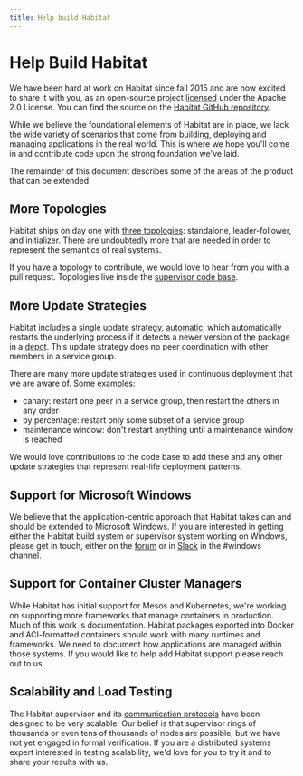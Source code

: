 ```yaml
---
title: Help build Habitat
---
```


# Help Build Habitat

We have been hard at work on Habitat since fall 2015 and are now excited to share it with you, as an open-source project [licensed](/legal/licensing) under the Apache 2.0 License. You can find the source on the [Habitat GitHub repository](https://github.com/habitat-sh/habitat).

While we believe the foundational elements of Habitat are in place, we lack the wide variety of scenarios that come from building, deploying and managing applications in the real world. This is where we hope you'll come in and contribute code upon the strong foundation we've laid.

The remainder of this document describes some of the areas of the product that can be extended.

## More Topologies

Habitat ships on day one with [three topologies](/docs/run-packages-topologies): standalone, leader-follower, and initializer. There are undoubtedly more that are needed in order to represent the semantics of real systems.

If you have a topology to contribute, we would love to hear from you with a pull request. Topologies live inside the [supervisor code base](https://github.com/habitat-sh/habitat/tree/master/components/sup/src/topology).

## More Update Strategies

Habitat includes a single update strategy, [automatic](https://github.com/habitat-sh/habitat/blob/master/components/sup/src/package/updater.rs), which automatically restarts the underlying process if it detects a newer version of the package in a [depot](/docs/concepts-depot). This update strategy does no peer coordination with other members in a service group.

There are many more update strategies used in continuous deployment that we are aware of. Some examples:

* canary: restart one peer in a service group, then restart the others in any order
* by percentage: restart only some subset of a service group
* maintenance window: don't restart anything until a maintenance window is reached

We would love contributions to the code base to add these and any other update strategies that represent real-life deployment patterns.

## Support for Microsoft Windows

We believe that the application-centric approach that Habitat takes can and should be extended to Microsoft Windows. If you are interested in getting either the Habitat build system or supervisor system working on Windows, please get in touch, either on the [forum](https://forums.habitat.sh/) or in [Slack](http://slack.habitat.sh/) in the #windows channel.

## Support for Container Cluster Managers

While Habitat has initial support for Mesos and Kubernetes, we're working on supporting more frameworks that manage containers in production. Much of this work is documentation. Habitat packages exported into Docker and ACI-formatted containers should work with many runtimes and frameworks. We need to document how applications are managed within those systems. If you would like to help add Habitat support please reach out to us.

## Scalability and Load Testing

The Habitat supervisor and its [communication protocols](/docs/internals-supervisor) have been designed to be very scalable. Our belief is that supervisor rings of thousands or even tens of thousands of nodes are possible, but we have not yet engaged in formal verification. If you are a distributed systems expert interested in testing scalability, we'd love for you to try it and to share your results with us.
